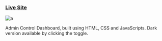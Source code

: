 
### [Live Site](https://admindashboardneatgrey.netlify.app/)

![a](https://user-images.githubusercontent.com/92688327/163788437-5064236a-1cc5-44de-b9a4-abd998650fae.png)


Admin Control Dashboard, built using HTML, CSS and JavaScripts. Dark version available by clicking the toggle.
